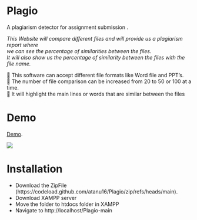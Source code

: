 # Plagio
A plagiarism detector for assignment submission .

<p> <em>This Website will compare different files and will provide us a plagiarism report where <br>
we can see the percentage of similarities between the files. <br>
It will also show us the percentage of similarity between the files with the file name.<br></em></p>


 This software can accept different file formats like Word file and PPT’s. <br>
 The number of file comparison can be increased from 20 to 50 or 100 at a time.<br>
 It will highlight the main lines or words that are similar between the files</li><br>


<h1>Demo</h1>

[Demo](https://plagio.ml/?i=1). 

<img align="center" src="https://user-images.githubusercontent.com/83860778/208317695-04a2826a-c194-4974-a6d8-2be8e40233e4.png">

<h1>Installation</h1>

<ul>
<li>Download the ZipFile (https://codeload.github.com/atanu16/Plagio/zip/refs/heads/main).  </li> 

<li>Download XAMPP server</li>
<li>Move the folder to htdocs folder in XAMPP </li>
<li>Navigate to 
  http://localhost/Plagio-main</li>
</ul>




